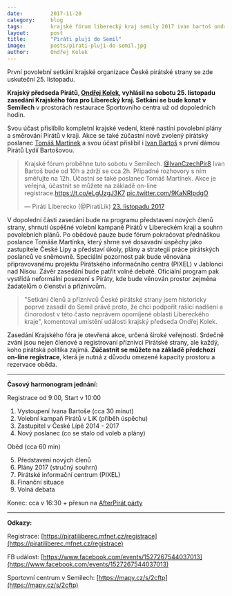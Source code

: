 ```yaml
---
date:         2017-11-20
category:     blog
tags:         krajské fórum liberecký kraj semily 2017 ivan bartoš ondřej kolek tomáš martínek pixel
layout:       post
title:        "Piráti plují do Semil" 
image:        posts/pirati-pluji-do-semil.jpg
author:       Ondřej Kolek
---
```


První povolební setkání krajské organizace České pirátské strany se zde uskuteční 25. listopadu.

**Krajský předseda Pirátů, [Ondřej Kolek](/lide/ondrej-kolek/), vyhlásil na sobotu 25. listopadu zasedání Krajského fóra pro Liberecký kraj. Setkání se bude konat v Semilech** v prostorách restaurace Sportovního centra už od dopoledních hodin.

Svou účast přislíbilo kompletní krajské vedení, které nastíní povolební plány a směrování Pirátů v kraji. Akce se také zúčastní nově zvolený pirátský poslanec [Tomáš Martínek](/lide/tomas-martinek/) a svou účast přislíbil i [Ivan Bartoš](https://www.pirati.cz/lide/ivan-bartos/) s první dámou Pirátů Lydií Bartošovou.

<blockquote class="twitter-tweet" data-lang="cs"><p lang="cs" dir="ltr">Krajské fórum proběhne tuto sobotu v Semilech. <a href="https://twitter.com/IvanCzechPir8?ref_src=twsrc%5Etfw">@IvanCzechPir8</a> Ivan Bartoš bude od 10h a zdrží se cca 2h. Případné rozhovory s ním směřujte na 12h. Účastní se také poslanec Tomáš Martínek. Akce je veřejná, účastnit se můžete na základě on-line registrace.<a href="https://t.co/eLgUzgJ3K7">https://t.co/eLgUzgJ3K7</a> <a href="https://t.co/9KaNRIpdgO">pic.twitter.com/9KaNRIpdgO</a></p>&mdash; Piráti Liberecko (@PiratiLik) <a href="https://twitter.com/PiratiLik/status/933670104361029632?ref_src=twsrc%5Etfw">23. listopadu 2017</a></blockquote>
<script async src="https://platform.twitter.com/widgets.js" charset="utf-8"></script>

V dopolední části zasedání bude na programu představení nových členů strany, shrnutí úspěšné volební kampaně Pirátů v Libereckém kraji a souhrn povolebních plánů. Po obědové pauze bude fórum pokračovat přednáškou poslance Tomáše Martínka, který shrne své dosavadní úspěchy jako zastupitele České Lípy a představí úkoly, plány a strategii práce pirátských poslanců ve sněmovně. Speciální pozornost pak bude věnována připravovanému projektu Pirátského informačního centra (PIXEL) v Jablonci nad Nisou. Závěr zasedání bude patřit volné debatě. Oficiální program pak vystřídá neformální posezení s Piráty, kde bude věnován prostor zejména žadatelům o členství a příznivcům.

>"Setkání členů a příznivců České pirátské strany jsem historicky poprvé zasadil do Semil právě proto, že chci podpořit rašící nadšení a činorodost v této často neprávem opomíjené oblasti Libereckého kraje", komentoval umístění události krajský předseda Ondřej Kolek.

Zasedání Krajského fóra je otevřená akce, určená široké veřejnosti. Srdečně zváni jsou nejen členové a registrovaní příznivci Pirátské strany, ale každý, koho pirátská politika zajímá. **Zúčastnit se můžete na základě předchozí on-line registrace**, která je nutná z důvodu omezené kapacity prostoru a rezervace oběda.

----------

**Časový harmonogram jednání:**

Registrace od 9:00, Start v 10:00

 1. Vystoupení Ivana Bartoše (cca 30 minut)  
 2. Volební kampaň Pirátů v LiK (příběh úspěchu)
 3. Zastupitel v České Lípě 2014 - 2017
 4. Nový poslanec (co se stalo od voleb a plány)

Oběd (cca 60 min)

 5. Představení nových členů 
 6. Plány 2017 (stručný souhrn)
 7. Pirátské informační centrum (PIXEL)
 8. Finanční situace 
 9. Volná debata

Konec: cca v 16:30 + přesun na [AfterPirát párty](https://www.facebook.com/events/127706927923020/)

----------

**Odkazy:**

Registrace: [https://piratiliberec.mfnet.cz/registrace](https://piratiliberec.mfnet.cz/registrace)

FB událost: [https://www.facebook.com/events/1527267544037013](https://www.facebook.com/events/1527267544037013)

Sportovní centrum v Semilech: [https://mapy.cz/s/2cftp](https://mapy.cz/s/2cftp)
